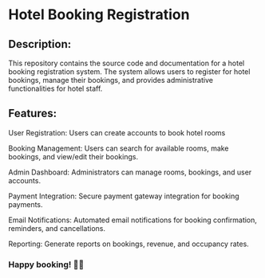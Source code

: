 # Hotel Booking Registration 

## Description:
This repository contains the source code and documentation for a hotel booking registration system. The system allows users to register for hotel bookings, manage their bookings, and provides administrative functionalities for hotel staff.

## Features:

User Registration: Users can create accounts to book hotel rooms

Booking Management: Users can search for available rooms, make bookings, and view/edit their bookings.

Admin Dashboard: Administrators can manage rooms, bookings, and user accounts.

Payment Integration: Secure payment gateway integration for booking payments.

Email Notifications: Automated email notifications for booking confirmation, reminders, and cancellations.

Reporting: Generate reports on bookings, revenue, and occupancy rates.


### Happy booking! 🏨🌟
